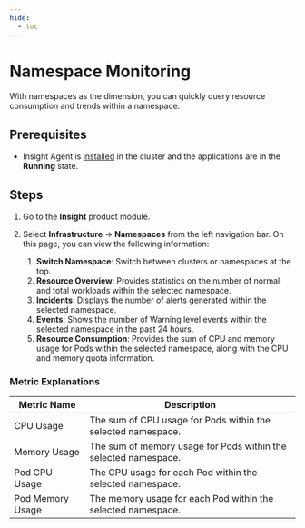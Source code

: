 ```yaml
---
hide:
  - toc
---
```


# Namespace Monitoring

With namespaces as the dimension, you can quickly query resource consumption and trends within a namespace.

## Prerequisites

- Insight Agent is [installed](../quickstart/install/install-agent.md) in the cluster and the applications are in the __Running__ state.

## Steps

1. Go to the __Insight__ product module.

2. Select __Infrastructure__ -> __Namespaces__ from the left navigation bar. On this page, you can view the following information:

    1. **Switch Namespace**: Switch between clusters or namespaces at the top.
    2. **Resource Overview**: Provides statistics on the number of normal and total workloads within the selected namespace.
    3. **Incidents**: Displays the number of alerts generated within the selected namespace.
    4. **Events**: Shows the number of Warning level events within the selected namespace in the past 24 hours.
    5. **Resource Consumption**: Provides the sum of CPU and memory usage for Pods within the selected namespace, along with the CPU and memory quota information.


### Metric Explanations

| Metric Name | Description |
| -- | -- |
| CPU Usage | The sum of CPU usage for Pods within the selected namespace. |
| Memory Usage | The sum of memory usage for Pods within the selected namespace. |
| Pod CPU Usage | The CPU usage for each Pod within the selected namespace. |
| Pod Memory Usage | The memory usage for each Pod within the selected namespace. |
